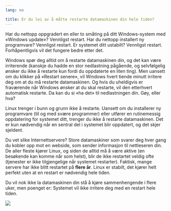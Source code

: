 ```yaml
---
lang: no

title: Er du lei av å måtte restarte datamaskinen din hele tiden?
---
```


Har du nettopp oppgradert en eller to småting på ditt Windows-system med «Windows update»? Vennligst restart. Har du nettopp installert ny programvare? Vennligst restart. Er systemet ditt ustabilt? Vennligst restart. Forhåpentligvis vil det fungere bedre etter det.

Windows spør deg alltid om å restarte datamaskinen din, og det kan være irriterende (kanskje du hadde en stor nedlastning pågående, og selvfølgelig ønsker du ikke å restarte kun fordi du oppdaterte en liten ting). Men uansett om du klikker på «Restart senere», vil Windows hvert tiende minutt irritere deg om at du må restarte datamaskinen. Og hvis du uheldigvis er fraværende når Windows ønsker at du skal restarte, vil den etterhvert automatisk restarte. Da kan du si «ha det» til nedlastningen din. Gøy, eller hva?

Linux trenger i bunn og grunn ikke å restarte. Uansett om du installerer ny programvare (til og med svære programmer) eller utfører en rutinemessig oppdatering for systemet ditt, trenger du ikke å restarte datamaskinen. Det er kun nødvendig når en sentral del i systemet blir oppdatert, og det skjer sjeldent.

Du vet slike Internettservere? Store datamaskiner som svarer deg hver gang du kobler opp mot en webside, som sender informasjon til nettleseren din. De aller fleste kjører Linux, og siden de alltid må å være aktive (en besøkende kan komme når som helst), blir de ikke restartet veldig ofte (tjenester er ikke tilgjengelige når systemet restarter). Faktisk, mange servere har ikke blitt restartet på <b>flere år</b>. Linux er stabilt, det kjører helt perfekt uten at en restart er nødvendig hele tiden.

Du vil nok ikke la datamaskinen din stå å kjøre sammenhengende i flere uker, men poenget er: Systemet vil ikke irritere deg med en restart hele tiden.

<img src="Images/reboot_all_the_time_thumb.png" />




